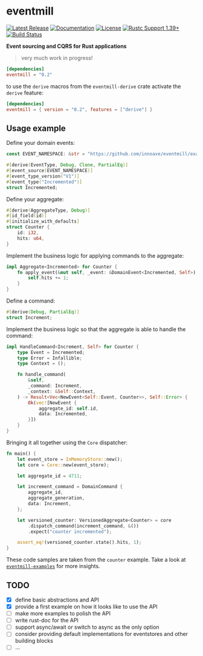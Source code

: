 # eventmill &emsp;

[![Latest Release]][crates.io]
[![Documentation]][docs.rs]
[![License]](LICENSE)
[![Rustc Support 1.39+]][Rust 1.39]
[![Build Status]][actions]

[Latest Release]: https://img.shields.io/crates/v/eventmill.svg
[crates.io]: https://crates.io/crates/eventmill
[Documentation]: https://docs.rs/eventmill/badge.svg 
[docs.rs]: https://docs.rs/eventmill
[License]: https://img.shields.io/badge/license-MIT%2FApache_2.0-blue.svg
[MIT]: https://opensource.org/licenses/MIT
[Apache-2.0]: https://www.apache.org/licenses/LICENSE-2.0
[Build Status]: https://img.shields.io/github/workflow/status/innoave/eventmill/CI/master
[actions]: https://github.com/innoave/eventmill/actions?query=branch%3Amaster
[Rustc Support 1.39+]: https://img.shields.io/badge/rustc-1.39+-lightgray.svg
[Rust 1.39]: https://blog.rust-lang.org/2019/11/07/Rust-1.39.0.html

**Event sourcing and CQRS for Rust applications**

> very much work in progress!

```toml
[dependencies]
eventmill = "0.2"
```

to use the `derive` macros from the `eventmill-derive` crate activate the `derive` feature:

```toml
[dependencies]
eventmill = { version = "0.2", features = ["derive"] }    
```

## Usage example

Define your domain events:

```rust
const EVENT_NAMESPACE: &str = "https://github.com/innoave/eventmill/examples/counter";

#[derive(EventType, Debug, Clone, PartialEq)]
#[event_source(EVENT_NAMESPACE)]
#[event_type_version("V1")]
#[event_type("Incremented")]
struct Incremented;
```

Define your aggregate:

```rust
#[derive(AggregateType, Debug)]
#[id_field(id)]
#[initialize_with_defaults]
struct Counter {
    id: i32,
    hits: u64,
}
```

Implement the business logic for applying commands to the aggregate:

```rust
impl Aggregate<Incremented> for Counter {
    fn apply_event(&mut self, _event: &DomainEvent<Incremented, Self>) {
        self.hits += 1;
    }
}
```

Define a command:

```rust
#[derive(Debug, PartialEq)]
struct Increment;
```

Implement the business logic so that the aggregate is able to handle the command:

```rust
impl HandleCommand<Increment, Self> for Counter {
    type Event = Incremented;
    type Error = Infallible;
    type Context = ();

    fn handle_command(
        &self,
        _command: Increment,
        _context: &Self::Context,
    ) -> Result<Vec<NewEvent<Self::Event, Counter>>, Self::Error> {
        Ok(vec![NewEvent {
            aggregate_id: self.id,
            data: Incremented,
        }])
    }
}
```

Bringing it all together using the `Core` dispatcher:

```rust
fn main() {
    let event_store = InMemoryStore::new();
    let core = Core::new(event_store);

    let aggregate_id = 4711;

    let increment_command = DomainCommand {
        aggregate_id,
        aggregate_generation,
        data: Increment,
    };

    let versioned_counter: VersionedAggregate<Counter> = core
        .dispatch_command(increment_command, &())
        .expect("counter incremented");

    assert_eq!(versioned_counter.state().hits, 1);
}
```

These code samples are taken from the `counter` example. Take a look at [`eventmill-examples`] for
more insights.

## TODO

* [X] define basic abstractions and API
* [X] provide a first example on how it looks like to use the API
* [ ] make more examples to polish the API
* [ ] write rust-doc for the API
* [ ] support async/await or switch to async as the only option
* [ ] consider providing default implementations for eventstores and other building blocks
* [ ] ...

[`eventmill-examples`]: https://github.com/innoave/eventmill/tree/master/eventmill-examples
